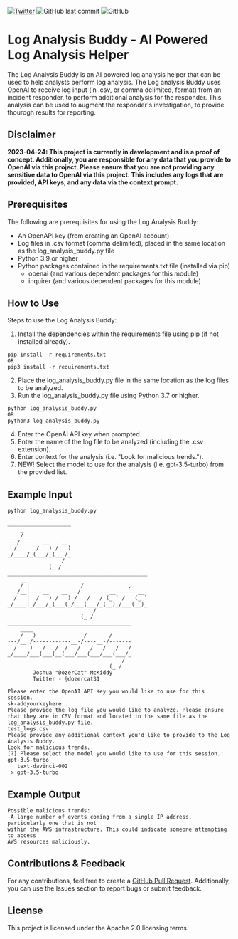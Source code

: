 [![Twitter](https://img.shields.io/twitter/url?label=Follow%20Me%21&style=social&url=https%3A%2F%2Ftwitter.com%2Fdozercat31)](https://twitter.com/dozercat31)
![GitHub last commit](https://img.shields.io/github/last-commit/hackersifu/log_analysis_buddy)
![GitHub](https://img.shields.io/github/license/hackersifu/log_analysis_buddy)


# Log Analysis Buddy - AI Powered Log Analysis Helper
The Log Analysis Buddy is an AI powered log analysis helper that can be used to help analysts perform log analysis. The Log analysis Buddy uses OpenAI to receive log input (in .csv, or comma delimited, format) from an incident responder, to perform additional analysis for the responder. This analysis can be used to augment the responder's investigation, to provide thourogh results for reporting.

## Disclaimer
**2023-04-24: This project is currently in development and is a proof of concept. Additionally, you are responsible for any data that you provide to OpenAI via this project. Please ensure that you are not providing any sensitive data to OpenAI via this project. This includes any logs that are provided, API keys, and any data via the context prompt.**

## Prerequisites
The following are prerequisites for using the Log Analysis Buddy:
- An OpenAPI key (from creating an OpenAI account)
- Log files in .csv format (comma delimited), placed in the same location as the log_analysis_buddy.py file
- Python 3.9 or higher
- Python packages contained in the requirements.txt file (installed via pip)
  - openai (and various dependent packages for this module)
  - inquirer (and various dependent packages for this module)

## How to Use
Steps to use the Log Analysis Buddy:
1. Install the dependencies within the requirements file using pip (if not installed already).
```
pip install -r requirements.txt
OR
pip3 install -r requirements.txt
```
2. Place the log_analysis_buddy.py file in the same location as the log files to be analyzed.
3. Run the log_analysis_buddy.py file using Python 3.7 or higher.
```
python log_analysis_buddy.py
OR
python3 log_analysis_buddy.py
```
4. Enter the OpenAI API key when prompted.
5. Enter the name of the log file to be analyzed (including the .csv extension).
6. Enter context for the analysis (i.e. "Look for malicious trends.").
7. NEW! Select the model to use for the analysis (i.e. gpt-3.5-turbo) from the provided list.

## Example Input
```
python log_analysis_buddy.py

____________________
    _
    /
---/-------__----__-
  /      /   ) /   )
_/____/_(___/_(___/_
                 /
             (_ /
____________________________________________
    __
    / |                /              ,
---/__|----__----__---/---------__-------__-
  /   |  /   ) /   ) /   /   / (_ ` /   (_ `
_/____|_/___/_(___(_/___(___/_(__)_/___(__)_
                           /
                       (_ /
_______________________________________
    ____
    /   )               /       /
---/__ /------------__-/----__-/-------
  /    )   /   /  /   /   /   /   /   /
_/____/___(___(__(___/___(___/___(___/_
                                    /
                                (_ /
        Joshua "DozerCat" McKiddy
        Twitter - @dozercat31

Please enter the OpenAI API Key you would like to use for this session.
sk-addyourkeyhere
Please provide the log file you would like to analyze. Please ensure that they are in CSV format and located in the same file as the log_analysis_buddy.py file.
test_logs.csv
Please provide any additional context you'd like to provide to the Log Analysis Buddy.
Look for malicious trends.
[?] Please select the model you would like to use for this session.: gpt-3.5-turbo
   text-davinci-002
 > gpt-3.5-turbo
```

## Example Output
```
Possible malicious trends:
-A large number of events coming from a single IP address, particularly one that is not 
within the AWS infrastructure. This could indicate someone attempting to access 
AWS resources maliciously.
```

## Contributions & Feedback
For any contributions, feel free to create a [GitHub Pull Request](https://github.com/hackersifu/log_analysis_buddy/pulls). Additionally, you can use the Issues section to report bugs or submit feedback.

## License
This project is licensed under the Apache 2.0 licensing terms.
